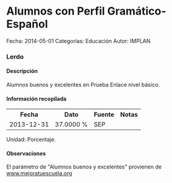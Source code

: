 Alumnos con Perfil Gramático-Español
=====

Fecha: 2014-05-01
Categorías: Educación
Autor: IMPLAN

### Lerdo

#### Descripción

Alumnos buenos y excelentes en Prueba Enlace nivel básico.

#### Información recopilada

<table class="table table-hover table-bordered">
  <tr><th>Fecha</th><th>Dato</th><th>Fuente</th><th>Notas</th></tr>
  <tr><td>2013-12-31</td><td>37.0000 %</td><td>SEP</td><td></td></tr>
</table>

Unidad: Porcentaje.

#### Observaciones

El parámetro de "Alumnos buenos y excelentes" provienen de www.mejoratuescuela.org

